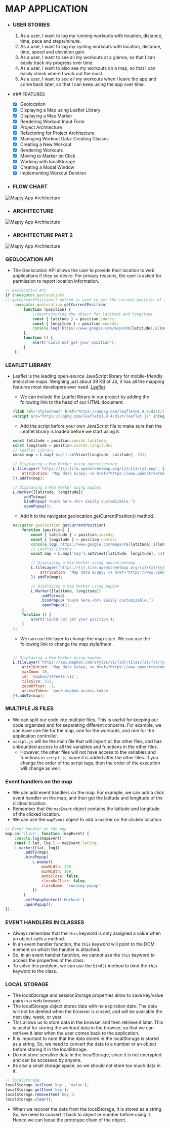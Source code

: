# MAP APPLICATION

- ### USER STORIES
    1. As a user, I want to log my running workouts with location, distance, time, pace and steps/minute.
    2. As a user, I want to log my cycling workouts with location, distance, time, speed and elevation gain.
    3. As a user, I want to see all my workouts at a glance, so that I can easily track my progress over time.
    4. As a user, I want to also see my workouts on a map, so that I can easily check where I work out the most.
    5. As a user, I want to see all my workouts when I leave the app and come back later, so that I can keep using the app over time.

- ### FEATURES
    - [x] Geolocation
    - [x] Displaying a Map using Leaflet Library
    - [x] Displaying a Map Marker
    - [x] Rendering Workout Input Form
    - [x] Project Architecture
    - [x] Refactoring for Project Architecture
    - [x] Managing Workout Data: Creating Classes
    - [x] Creating a New Workout
    - [x] Rendering Workouts
    - [x] Moving to Marker on Click
    - [x] Working with localStorage
    - [x] Creating a Modal Window
    - [x] Implementing Workout Deletion

- ### FLOW CHART
![Mapty App Architecture](./complete-javascript-course-master/15-Mapty/starter/Mapty-flowchart.png)

- ### ARCHITECTURE
![Mapty App Architecture](./complete-javascript-course-master/15-Mapty/starter/Mapty-architecture-part-1.png)

- ### ARCHITECTURE PART 2
![Mapty App Architecture](./complete-javascript-course-master/15-Mapty/starter/Mapty-architecture-final.png)

### GEOLOCATION API
- The Geolocation API allows the user to provide their location to web applications if they so desire. For privacy reasons, the user is asked for permission to report location information.

```javascript
// Geolocation API
if (navigator.geolocation)
// getCurrentPosition() method is used to get the current position of the device.
    navigator.geolocation.getCurrentPosition(
        function (position) {
            //destructuring the object for latitude and longitude
            const { latitude } = position.coords;
            const { longitude } = position.coords;
            console.log(`https://www.google.com/maps/@${latitude},${longitude}`);
        },
        function () {
            alert('Could not get your position');
        }
    );
```

### LEAFLET LIBRARY
- Leaflet is the leading open-source JavaScript library for mobile-friendly interactive maps. Weighing just about 39 KB of JS, it has all the mapping features most developers ever need. [Leaflet](https://leafletjs.com/)
    - We can include the Leaflet library in our project by adding the following link to the head of our HTML document.

    ```html
    <link rel="stylesheet" href="https://unpkg.com/leaflet@1.9.4/dist/leaflet.css" integrity="sha256-p4NxAoJBhIIN+hmNHrzRCf9tD/miZyoHS5obTRR9BMY=" crossorigin="" />
    <script src="https://unpkg.com/leaflet@1.9.4/dist/leaflet.js" integrity="sha256-20nQCchB9co0qIjJZRGuk2/Z9VM+kNiyxNV1lvTlZBo=" crossorigin=""></script>
    ```
    - Add the script before your own JavaScript file to make sure that the Leaflet library is loaded before we start using it.
    
    ```javascript
    const latitude = position.coords.latitude;
    const longitude = position.coords.longitude;
    // Leaflet Library
    const map = L.map('map').setView([longtude, Latitude], 13);

    // Displaying a Map Marker using openstreetmap
    L.tileLayer('https://{s}.tile.openstreetmap.org/{z}/{x}/{y}.png', {
        attribution: 'Map data &copy; <a href="https://www.openstreetmap.org/">OpenStreetMap</a> contributors'
    }).addTo(map);

    // Displaying a Map Marker using mapbox
    L.Marker([latitude, longitude])
        .addTo(map)
        .bindPopup('Youre here.<br> Easily customizable.')
        .openPopup();
  
    ```
    - Add it to the navigator.geolocation.getCurrentPosition() method.
    ```javascript
    navigator.geolocation.getCurrentPosition(
        function (position) {
            const { latitude } = position.coords;
            const { longitude } = position.coords;
            console.log(`https://www.google.com/maps/@${latitude},${longitude}`);
            // Leaflet Library
            const map = L.map('map').setView([latitude, longitude], 13);

            // Displaying a Map Marker using openstreetmap
            L.tileLayer('https://{s}.tile.openstreetmap.org/{z}/{x}/{y}.png', {
                attribution: 'Map data &copy; <a href="https://www.openstreetmap.org/">OpenStreetMap</a> contributors'
            }).addTo(map);

            // Displaying a Map Marker using mapbox
            L.Marker([latitude, longitude])
                .addTo(map)
                .bindPopup('Youre here.<br> Easily customizable.')
                .openPopup();
        },
        function () {
            alert('Could not get your position');
        }
    );
    ```
    - We can use tile layer to change the map style. We can use the following link to change the map style/them.
    ```javascript
    
    // Displaying a Map Marker using mapbox
    L.tileLayer('https://api.mapbox.com/styles/v1/{id}/tiles/{z}/{x}/{y}?access_token={accessToken}', {
        attribution: 'Map data &copy; <a href="https://www.openstreetmap.org/">OpenStreetMap</a> contributors',
        maxZoom: 18,
        id: 'mapbox/streets-v11',
        tileSize: 512,
        zoomOffset: -1,
        accessToken: 'your.mapbox.access.token'
    }).addTo(map);
    ```
### MULTIPLE JS FILES
- We can split our code into multiple files. This is useful for keeping our code organized and for separating different concerns. For example, we can have one file for the map, one for the workouts, and one for the application controller.
- ```script.js``` will be the main file that will import all the other files, and has unbounded access to all the variables and functions in the other files.
    - However, the other files will not have access to the variables and functions in ```script.js```. since it is added after the other files. If you change the order of the script tags, then the order of the execution will change as well.

### Event handlers on the map
- We can add event handlers on the map. For example, we can add a click event handler on the map, and then get the latitude and longitude of the clicked location.
- Remember that the ```mapEvent``` object contains the latitude and longitude of the clicked location.
- We can use the ```mapEvent``` object to add a marker on the clicked location.
```javascript
// Event handler on the map
map.on('click', function (mapEvent) {
    console.log(mapEvent);
    const { lat, lng } = mapEvent.latlng;
    L.marker([lat, lng])
        .addTo(map)
        .bindPopup(
            L.popup({
                maxWidth: 250,
                minWidth: 100,
                autoClose: false,
                closeOnClick: false,
                className: 'running-popup'
            })
        )
        .setPopupContent('Workout')
        .openPopup();
});
```

### EVENT HANDLERS IN CLASSES 
- Always remember that the ```this``` keyword is only assigned a value when an object calls a method.
- In an event handler function, the ```this``` keyword will point to the DOM element on which the handler is attached. 
- So, in an event handler function, we cannot use the ```this``` keyword to access the properties of the class.
- To solve this problem, we can use the ```bind()``` method to bind the ```this``` keyword to the class.


### LOCAL STORAGE
- The localStorage and sessionStorage properties allow to save key/value pairs in a web browser.
- The localStorage object stores data with no expiration date. The data will not be deleted when the browser is closed, and will be available the next day, week, or year.
- This allows us to store data in the browser and then retrieve it later. This is useful for storing the workout data in the browser, so that we can retrieve it later when the user comes back to the application.
- It is important to note that the data stored in the localStorage is stored as a string. So, we need to convert the data to a number or an object before storing it in the localStorage.
- Do not store sensitive data in the localStorage, since it is not encrypted and can be accessed by anyone.
- Its also a small storage space, so we should not store too much data in it.

```javascript
// localStorage
localStorage.setItem('key', 'value');
localStorage.getItem('key');
localStorage.removeItem('key');
localStorage.clear();
```

- When we recover the data from the localStorage, it is stored as a string. So, we need to convert it back to object or number before using it. Hence we can loose the prototype chain of the object.